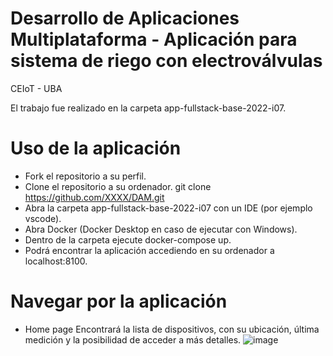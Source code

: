 # Desarrollo de Aplicaciones Multiplataforma - Aplicación para sistema de riego con electroválvulas
CEIoT - UBA

El trabajo fue realizado en la carpeta app-fullstack-base-2022-i07.

# Uso de la aplicación
* Fork el repositorio a su perfil.
* Clone el repositorio a su ordenador.
  git clone https://github.com/XXXX/DAM.git
* Abra la carpeta app-fullstack-base-2022-i07 con un IDE (por ejemplo vscode).
* Abra Docker (Docker Desktop en caso de ejecutar con Windows).
* Dentro de la carpeta ejecute docker-compose up.
* Podrá encontrar la aplicación accediendo en su ordenador a localhost:8100.

# Navegar por la aplicación
* Home page
Encontrará la lista de dispositivos, con su ubicación, última medición y la posibilidad de acceder a más detalles.
![image](https://github.com/joelspak/DAM/assets/63516957/6cc626ed-520e-42d1-9b9c-4fbd793b65a2)






